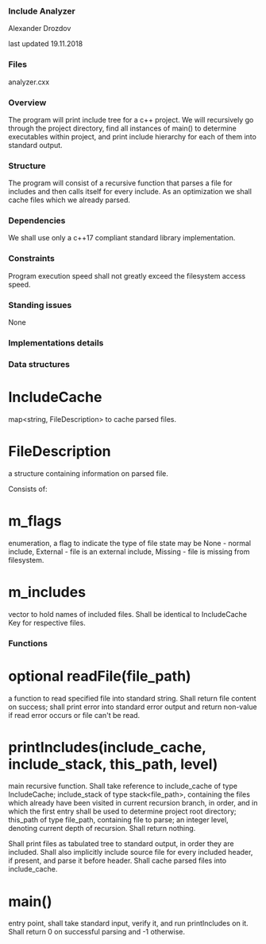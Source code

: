 ### Include Analyzer

Alexander Drozdov

last updated 19.11.2018

### Files

analyzer.cxx

### Overview

The program will print include tree for a c++ project. We will recursively go through the project directory, find all instances of main() to determine executables within project, and print include hierarchy for each of them into standard output.

### Structure

The program will consist of a recursive function that parses a file for includes and then calls itself for every include.
As an optimization we shall cache files which we already parsed.

### Dependencies

We shall use only a c++17 compliant standard library implementation.

### Constraints

Program execution speed shall not greatly exceed the filesystem access speed.

### Standing issues

None



### Implementations details

### Data structures

# IncludeCache

map<string, FileDescription> to cache parsed files.

# FileDescription

a structure containing information on parsed file.

Consists of:

# m_flags 

enumeration, a flag to indicate the type of file state may be None - normal include, External - file is an external include, Missing - file is missing from filesystem.

# m_includes 

vector<string> to hold names of included files. Shall be identical to IncludeCache Key for respective files.

### Functions

# optional<string> readFile(file_path)

a function to read specified file into standard string. Shall return file content on success; shall print error into standard error output and return non-value if read error occurs or file can't be read.

# printIncludes(include_cache, include_stack, this_path, level)

main recursive function. Shall take reference to include_cache of type IncludeCache; include_stack of type stack<file_path>, containing the files which already have been visited in current recursion branch, in order, and in which the first entry shall be used to determine project root directory; this_path of type file_path, containing file to parse; an integer level, denoting current depth of recursion. Shall return nothing.

Shall print files as tabulated tree to standard output, in order they are included. Shall also implicitly include source file for every included header, if present, and parse it before header. Shall cache parsed files into include_cache.

# main()

entry point, shall take standard input, verify it, and run printIncludes on it. Shall return 0 on successful parsing and -1 otherwise.
